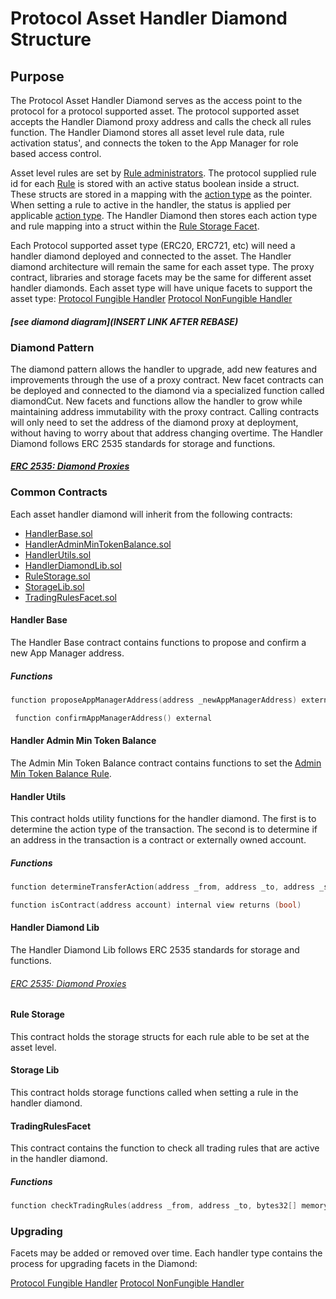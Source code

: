 # Protocol Asset Handler Diamond Structure 

## Purpose

The Protocol Asset Handler Diamond serves as the access point  to the protocol for a protocol supported asset. The protocol supported asset accepts the Handler Diamond proxy address and calls the check all rules function. The Handler Diamond stores all asset level rule data, rule activation status', and connects the token to the App Manager for role based access control. 

Asset level rules are set by [Rule administrators](../permissions/ADMIN-ROLES.md). The protocol supplied rule id for each [Rule](../../../rules/README.md) is stored with an active status boolean inside a struct. These structs are stored in a mapping with the [action type](../../../rules/ACTION-TYPES.md) as the pointer. When setting a rule to active in the handler, the status is applied per applicable [action type](../../../rules/ACTION-TYPES.md). The Handler Diamond then stores each action type and rule mapping into a struct within the [Rule Storage Facet](./PROTOCOL-ASSET-HANDLER-DIAMOND-FACET-LIST.md). 

Each Protocol supported asset type (ERC20, ERC721, etc) will need a handler diamond deployed and connected to the asset. The Handler diamond architecture will remain the same for each asset type. The proxy contract, libraries and storage facets may be the same for different asset handler diamonds. Each asset type will have unique facets to support the asset type:
[Protocol Fungible Handler](./PROTOCOL-FUNGIBLE-TOKEN-HANDLER.md) 
[Protocol NonFungible Handler](./PROTOCOL-NONFUNGIBLE-TOKEN-HANDLER.md) 

#### *[see diamond diagram](INSERT LINK AFTER REBASE)*

### Diamond Pattern

The diamond pattern allows the handler to upgrade, add new features and improvements through the use of a proxy contract. New facet contracts can be deployed and connected to the diamond via a specialized function called diamondCut. New facets and functions allow the handler to grow while maintaining address immutability with the proxy contract. Calling contracts will only need to set the address of the diamond proxy at deployment, without having to worry about that address changing overtime. The Handler Diamond follows ERC 2535 standards for storage and functions. 
#### *[ERC 2535: Diamond Proxies](https://eips.ethereum.org/EIPS/eip-2535)*


### Common Contracts 

Each asset handler diamond will inherit from the following contracts: 
- [HandlerBase.sol]()
- [HandlerAdminMinTokenBalance.sol]() 
- [HandlerUtils.sol]()
- [HandlerDiamondLib.sol]() 
- [RuleStorage.sol]()
- [StorageLib.sol]()
- [TradingRulesFacet.sol]()

#### Handler Base 
The Handler Base contract contains functions to propose and confirm a new App Manager address. 

##### Functions 

```c
function proposeAppManagerAddress(address _newAppManagerAddress) external appAdministratorOrOwnerOnly(lib.handlerBaseStorage().appManager)
```

```c
 function confirmAppManagerAddress() external
```


#### Handler Admin Min Token Balance
The Admin Min Token Balance contract contains functions to set the [Admin Min Token Balance Rule](../../../rules/ADMIN-MIN-TOKEN-BALANCE.md). 


#### Handler Utils 
This contract holds utility functions for the handler diamond. The first is to determine the action type of the transaction. The second is to determine if an address in the transaction is a contract or externally owned account. 

##### Functions

```c
function determineTransferAction(address _from, address _to, address _sender) internal view returns (ActionTypes action)
```

```c
function isContract(address account) internal view returns (bool)
```

#### Handler Diamond Lib 
The Handler Diamond Lib follows ERC 2535 standards for storage and functions. 
###### *[ERC 2535: Diamond Proxies](https://eips.ethereum.org/EIPS/eip-2535)*

#### Rule Storage
This contract holds the storage structs for each rule able to be set at the asset level. 

#### Storage Lib 
This contract holds storage functions called when setting a rule in the handler diamond. 

#### TradingRulesFacet 
This contract contains the function to check all trading rules that are active in the handler diamond. 

##### Functions

```c
function checkTradingRules(address _from, address _to, bytes32[] memory fromTags, bytes32[] memory toTags, uint256 _amount, ActionTypes action)
```


### Upgrading 
Facets may be added or removed over time. Each handler type contains the process for upgrading facets in the Diamond: 

[Protocol Fungible Handler](./PROTOCOL-FUNGIBLE-TOKEN-HANDLER.md) 
[Protocol NonFungible Handler](./PROTOCOL-NONFUNGIBLE-TOKEN-HANDLER.md) 